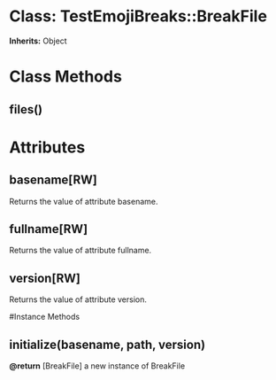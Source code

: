 # Class: TestEmojiBreaks::BreakFile
**Inherits:** Object
    



# Class Methods
## files() [](#method-c-files)
# Attributes
## basename[RW] [](#attribute-i-basename)
Returns the value of attribute basename.

## fullname[RW] [](#attribute-i-fullname)
Returns the value of attribute fullname.

## version[RW] [](#attribute-i-version)
Returns the value of attribute version.


#Instance Methods
## initialize(basename, path, version) [](#method-i-initialize)

**@return** [BreakFile] a new instance of BreakFile


